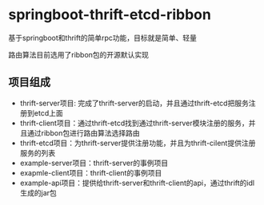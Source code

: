 # springboot-thrift-etcd-ribbon
基于springboot和thrift的简单rpc功能，目标就是简单、轻量

路由算法目前选用了ribbon包的开源默认实现


##  项目组成
- thrift-server项目: 完成了thrift-server的启动，并且通过thrift-etcd把服务注册到etcd上面
- thrift-client项目：通过thrift-etcd找到通过thrift-server模块注册的服务，并且通过ribbon包进行路由算法选择路由
- thrift-etcd项目：为thrift-server提供注册功能，并且为thrift-cilent提供注册服务的列表
- example-server项目：thrift-server的事例项目
- exapmle-client项目：thrift-client的事例项目
- example-api项目：提供给thrift-server和thrift-client的api，通过thrift的idl生成的jar包
